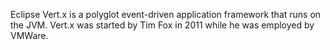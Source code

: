 Eclipse Vert.x is a polyglot event-driven application framework that runs on the JVM.
Vert.x was started by Tim Fox in 2011 while he was employed by VMWare.
